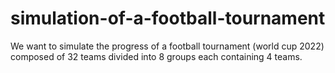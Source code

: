 # simulation-of-a-football-tournament
We want to simulate the progress of a football tournament (world cup 2022) composed of 32 teams divided into 8 groups each containing 4 teams.
